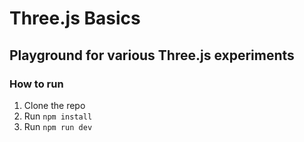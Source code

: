 # Three.js Basics

## Playground for various Three.js experiments

### How to run

1. Clone the repo
2. Run `npm install`
3. Run `npm run dev`
